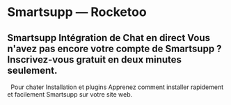 # Smartsupp — Rocketoo
## Smartsupp Intégration de Chat en direct Vous n'avez pas encore votre compte de Smartsupp ? Inscrivez-vous gratuit en deux minutes seulement.
  Pour chater 
Installation et plugins 
Apprenez comment installer rapidement et facilement Smartsupp sur votre site web.

